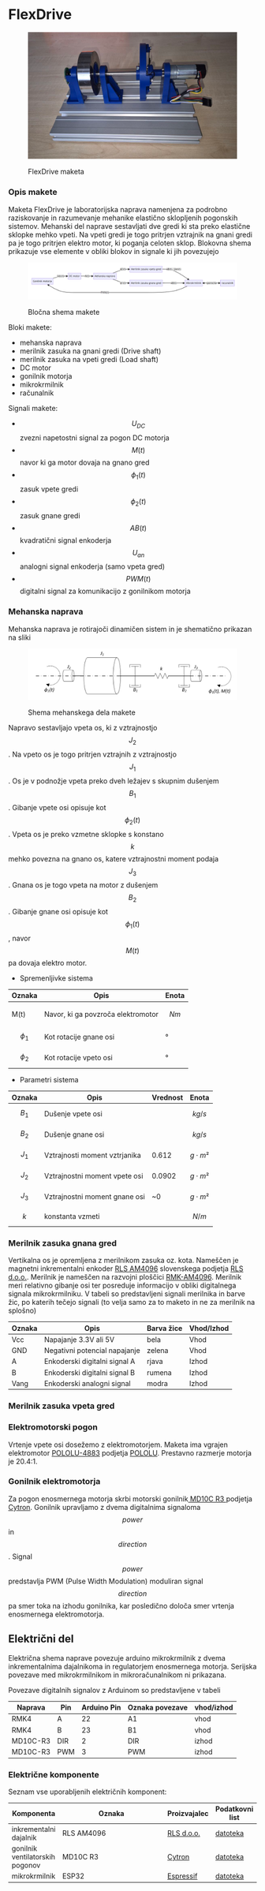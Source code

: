 # FlexDrive

<figure><img src="../../.gitbook/assets/image (1).png" alt=""><figcaption><p>FlexDrive maketa</p></figcaption></figure>

### Opis makete

Maketa FlexDrive je laboratorijska naprava namenjena za podrobno raziskovanje in razumevanje mehanike elastično sklopljenih pogonskih sistemov. Mehanski del naprave sestavljati dve gredi ki sta preko elastične sklopke mehko vpeti. Na vpeti gredi je togo pritrjen vztrajnik na gnani gredi pa je togo pritrjen elektro motor, ki poganja celoten sklop. Blokovna shema prikazuje vse elemente v obliki blokov in signale ki jih povezujejo

<figure><img src="../../.gitbook/assets/image.png" alt=""><figcaption><p>Bločna shema makete</p></figcaption></figure>

Bloki makete:

* mehanska naprava
* merilnik zasuka na gnani gredi (Drive shaft)
* merilnik zasuka na vpeti gredi (Load shaft)
* DC motor
* gonilnik motorja
* mikrokrmilnik
* računalnik

Signali makete:

* $$U_{DC}$$ zvezni napetostni signal za pogon DC motorja
* $$M(t)$$ navor ki ga motor dovaja na gnano gred
* $$\phi_1(t)$$zasuk vpete gredi
* $$\phi_2(t)$$zasuk gnane gredi
* $$AB(t)$$kvadratični signal enkoderja
* $$U_{an}$$analogni signal enkoderja (samo vpeta gred)
* $$PWM(t)$$digitalni signal za komunikacijo z gonilnikom motorja

### Mehanska naprava

Mehanska naprava je rotirajoči dinamičen sistem in je shematično prikazan na sliki

<figure><img src="../../.gitbook/assets/image (1) (1).png" alt=""><figcaption><p>Shema mehanskega dela makete</p></figcaption></figure>

Napravo sestavljajo vpeta os, ki z vztrajnostjo $$J_2$$. Na vpeto os je togo pritrjen vztrajnih z vztrajnostjo $$J_1$$. Os je v podnožje vpeta preko dveh ležajev s skupnim dušenjem $$B_1$$. Gibanje vpete osi opisuje kot $$\phi_2(t)$$. Vpeta os je preko vzmetne sklopke s konstano $$k$$ mehko povezna na gnano os, katere vztrajnostni moment podaja $$J_3$$. Gnana os je togo vpeta na motor z dušenjem $$B_2$$. Gibanje gnane osi opisuje kot $$\phi_1(t)$$, navor $$M(t)$$pa dovaja elektro motor.

* Spremenljivke sistema

| Oznaka                                       | Opis                               | Enota  |
| -------------------------------------------- | ---------------------------------- | ------ |
| <p><span class="math">M(t)</span></p><p></p> | Navor, ki ga povzroča elektromotor | $$Nm$$ |
| $$\phi_1$$                                   | Kot rotacije gnane osi             | °      |
| $$\phi_2$$                                   | Kot rotacije vpeto osi             | °      |

* Parametri sistema

| Oznaka  | Opis                          | Vrednost | Enota          |
| ------- | ----------------------------- | -------- | -------------- |
| $$B_1$$ | Dušenje vpete osi             |          | $$kg/s$$       |
| $$B_2$$ | Dušenje gnane osi             |          | $$kg/s$$       |
| $$J_1$$ | Vztrajnosti moment vztrjanika | 0.612    | $$g \cdot m²$$ |
| $$J_2$$ | Vztrajnostni moment vpete osi | 0.0902   | $$g \cdot m²$$ |
| $$J_3$$ | Vztrajnostni moment gnane osi | \~0      | $$g \cdot m²$$ |
| $$k$$   | konstanta vzmeti              |          | $$N/m$$        |

### Merilnik zasuka gnana gred

Vertikalna os je opremljena z merilnikom zasuka oz. kota. Nameščen je magnetni inkrementalni enkoder [RLS AM4096](https://files.gitbook.com/v0/b/gitbook-x-prod.appspot.com/o/spaces%2FOjZ1XG64rvc2AeRBUH5H%2Fuploads%2FyzCheUulIy3s2L2ZKiW7%2FAM4096D02\_09.pdf?alt=media\&token=98176deb-bbd0-47c8-8e04-4e16f1c4bee7) slovenskega podjetja [RLS d.o.o.](https://www.rls.si/). Merilnik je nameščen na razvojni ploščici [RMK-AM4096](https://files.gitbook.com/v0/b/gitbook-x-prod.appspot.com/o/spaces%2FOjZ1XG64rvc2AeRBUH5H%2Fuploads%2FbyXYN1jzgBNJ6AE5CL2T%2FRMK4D01\_02.pdf?alt=media\&token=79a8c043-1cb3-4de8-b4c9-b0015d1d1cb4). Merilnik meri relativno gibanje osi ter posreduje informacijo v obliki digitalnega signala mikrokrmilniku. V tabeli so predstavljeni signali merilnika in barve žic, po katerih tečejo signali (to velja samo za to maketo in ne za merilnik na splošno)

| Oznaka  | Opis                          | Barva žice | Vhod/Izhod |
| ------- | ----------------------------- | ---------- | ---------- |
| Vcc     | Napajanje 3.3V ali 5V         | bela       | Vhod       |
| GND     | Negativni potencial napajanje | zelena     | Vhod       |
| A       | Enkoderski digitalni signal A | rjava      | Izhod      |
| B       | Enkoderski digitalni signal B | rumena     | Izhod      |
| Vang    | Enkoderski analogni signal    | modra      | Izhod      |

### Merilnik zasuka vpeta gred

### Elektromotorski pogon

Vrtenje vpete osi dosežemo z elektromotorjem. Maketa ima vgrajen elektromotor [POLOLU-4883](https://files.gitbook.com/v0/b/gitbook-x-prod.appspot.com/o/spaces%2FOjZ1XG64rvc2AeRBUH5H%2Fuploads%2FFI9ruRMcNiLlxmRKPVba%2Fpololu-25d-metal-gearmotors.pdf?alt=media\&token=f1a4c430-3dc9-469c-b787-b65e03a61922) podjetja [POLOLU](https://www.pololu.com/). Prestavno razmerje motorja je 20.4:1.

### Gonilnik elektromotorja

Za pogon enosmernega motorja skrbi motorski gonilnik[ MD10C R3 ](https://files.gitbook.com/v0/b/gitbook-x-prod.appspot.com/o/spaces%2FOjZ1XG64rvc2AeRBUH5H%2Fuploads%2FsN0uYqGXUT1pKGO2iOuc%2FA1TemgvjKjL.pdf?alt=media\&token=e0621c34-4375-4835-b94b-6c76b18cf1ee)podjetja [Cytron](https://www.cytron.io/). Gonilnik upravljamo z dvema digitalnima signaloma $$power$$ in $$direction$$. Signal $$power$$ predstavlja PWM (Pulse Width Modulation) moduliran signal $$direction$$ pa smer toka na izhodu gonilnika, kar posledično določa smer vrtenja enosmernega elektromotorja.&#x20;

## Električni del

Električna shema naprave povezuje arduino mikrokrmilnik z dvema inkrementalnima dajalnikoma in regulatorjem enosmernega motorja. Serijska povezave med mikrokrmilnikom in mikroračunalnikom ni prikazana.

Povezave digitalnih signalov z Arduinom so predstavljene v tabeli

| Naprava  | Pin | Arduino Pin | Oznaka povezave | vhod/izhod |
| -------- | --- | ----------- | --------------- | ---------- |
| RMK4     | A   | 22          | A1              | vhod       |
| RMK4     | B   | 23          | B1              | vhod       |
| MD10C-R3 | DIR | 2           | DIR             | izhod      |
| MD10C-R3 | PWM | 3           | PWM             | izhod      |

### Električne komponente

Seznam vse uporabljenih električnih komponent:

<table><thead><tr><th>Komponenta</th><th width="461">Oznaka</th><th>Proizvajalec</th><th>Podatkovni list</th></tr></thead><tbody><tr><td>inkrementalni dajalnik</td><td>RLS AM4096</td><td><a href="https://www.rls.si/">RLS d.o.o.</a></td><td><a href="https://files.gitbook.com/v0/b/gitbook-x-prod.appspot.com/o/spaces%2FOjZ1XG64rvc2AeRBUH5H%2Fuploads%2FbyXYN1jzgBNJ6AE5CL2T%2FRMK4D01_02.pdf?alt=media&#x26;token=79a8c043-1cb3-4de8-b4c9-b0015d1d1cb4">datoteka</a></td></tr><tr><td>gonilnik ventilatorskih pogonov</td><td>MD10C R3</td><td><a href="https://www.cytron.io/">Cytron</a></td><td><a href="https://files.gitbook.com/v0/b/gitbook-x-prod.appspot.com/o/spaces%2FOjZ1XG64rvc2AeRBUH5H%2Fuploads%2FsN0uYqGXUT1pKGO2iOuc%2FA1TemgvjKjL.pdf?alt=media&#x26;token=e0621c34-4375-4835-b94b-6c76b18cf1ee">datoteka</a></td></tr><tr><td>mikrokrmilnik</td><td>ESP32</td><td><a href="https://www.espressif.com/en/products/modules/esp32">Espressif</a></td><td><a href="https://files.gitbook.com/v0/b/gitbook-x-prod.appspot.com/o/spaces%2FOjZ1XG64rvc2AeRBUH5H%2Fuploads%2Fzm4t7rH9GXGytU5nTjB7%2FESP-32%20Dev%20Kit%20C%20V2_EN.pdf?alt=media&#x26;token=bf2beae7-b3bd-435d-b155-cd2a164210b9">datoteka</a></td></tr></tbody></table>
